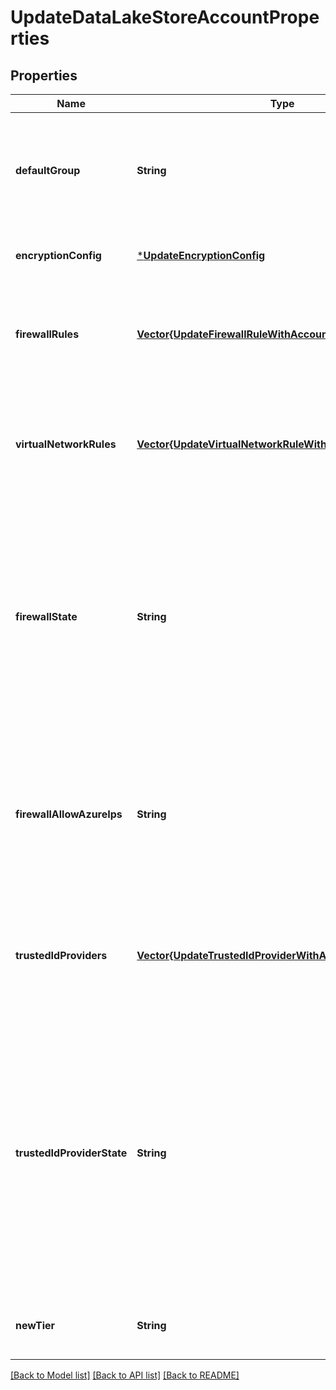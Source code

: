 # UpdateDataLakeStoreAccountProperties


## Properties
Name | Type | Description | Notes
------------ | ------------- | ------------- | -------------
**defaultGroup** | **String** | The default owner group for all new folders and files created in the Data Lake Store account. | [optional] [default to nothing]
**encryptionConfig** | [***UpdateEncryptionConfig**](UpdateEncryptionConfig.md) |  | [optional] [default to nothing]
**firewallRules** | [**Vector{UpdateFirewallRuleWithAccountParameters}**](UpdateFirewallRuleWithAccountParameters.md) | The list of firewall rules associated with this Data Lake Store account. | [optional] [default to nothing]
**virtualNetworkRules** | [**Vector{UpdateVirtualNetworkRuleWithAccountParameters}**](UpdateVirtualNetworkRuleWithAccountParameters.md) | The list of virtual network rules associated with this Data Lake Store account. | [optional] [default to nothing]
**firewallState** | **String** | The current state of the IP address firewall for this Data Lake Store account. Disabling the firewall does not remove existing rules, they will just be ignored until the firewall is re-enabled. | [optional] [default to nothing]
**firewallAllowAzureIps** | **String** | The current state of allowing or disallowing IPs originating within Azure through the firewall. If the firewall is disabled, this is not enforced. | [optional] [default to nothing]
**trustedIdProviders** | [**Vector{UpdateTrustedIdProviderWithAccountParameters}**](UpdateTrustedIdProviderWithAccountParameters.md) | The list of trusted identity providers associated with this Data Lake Store account. | [optional] [default to nothing]
**trustedIdProviderState** | **String** | The current state of the trusted identity provider feature for this Data Lake Store account. Disabling trusted identity provider functionality does not remove the providers, they will just be ignored until this feature is re-enabled. | [optional] [default to nothing]
**newTier** | **String** | The commitment tier to use for next month. | [optional] [default to nothing]


[[Back to Model list]](../README.md#models) [[Back to API list]](../README.md#api-endpoints) [[Back to README]](../README.md)


